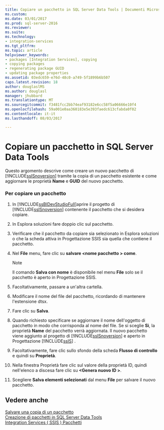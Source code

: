```yaml
---
title: Copiare un pacchetto in SQL Server Data Tools | Documenti Microsoft
ms.custom: 
ms.date: 03/01/2017
ms.prod: sql-server-2016
ms.reviewer: 
ms.suite: 
ms.technology:
- integration-services
ms.tgt_pltfrm: 
ms.topic: article
helpviewer_keywords:
- packages [Integration Services], copying
- copying packages
- regenerating package GUID
- updating package properties
ms.assetid: 03edc659-e76d-48c0-a749-5f1899b6b507
caps.latest.revision: 18
author: douglaslMS
ms.author: douglasl
manager: jhubbard
ms.translationtype: MT
ms.sourcegitcommit: f3481fcc2bb74eaf93182e6cc58f5a06666e10f4
ms.openlocfilehash: 59a001e0aa360183e5e393faedc613cfabda0f02
ms.contentlocale: it-it
ms.lasthandoff: 08/03/2017

---
```

# <a name="copy-a-package-in-sql-server-data-tools"></a>Copiare un pacchetto in SQL Server Data Tools
  Questo argomento descrive come creare un nuovo pacchetto di [!INCLUDE[ssISnoversion](../includes/ssisnoversion-md.md)] tramite la copia di un pacchetto esistente e come aggiornare le proprietà **Name** e **GUID** del nuovo pacchetto.  
  
### <a name="to-copy-a-package"></a>Per copiare un pacchetto  
  
1.  In [!INCLUDE[ssBIDevStudioFull](../includes/ssbidevstudiofull-md.md)]aprire il progetto di [!INCLUDE[ssISnoversion](../includes/ssisnoversion-md.md)] contenente il pacchetto che si desidera copiare.  
  
2.  In Esplora soluzioni fare doppio clic sul pacchetto.  
  
3.  Verificare che il pacchetto da copiare sia selezionato in Esplora soluzioni o che la scheda attiva in Progettazione SSIS sia quella che contiene il pacchetto.  
  
4.  Nel **File** menu, fare clic su **salvare \<nome pacchetto > come**.  
  
    > [!NOTE]  
    >  Il comando **Salva con nome** è disponibile nel menu **File** solo se il pacchetto è aperto in Progettazione SSIS.  
  
5.  Facoltativamente, passare a un'altra cartella.  
  
6.  Modificare il nome del file del pacchetto, ricordando di mantenere l'estensione dtsx.  
  
7.  Fare clic su **Salva**.  
  
8.  Quando richiesto specificare se aggiornare il nome dell'oggetto di pacchetto in modo che corrisponda al nome del file. Se si sceglie **Sì**, la proprietà **Name** del pacchetto verrà aggiornata. Il nuovo pacchetto viene aggiunto al progetto di [!INCLUDE[ssISnoversion](../includes/ssisnoversion-md.md)] e aperto in Progettazione [!INCLUDE[ssIS](../includes/ssis-md.md)] .  
  
9. Facoltativamente, fare clic sullo sfondo della scheda **Flusso di controllo** e quindi su **Proprietà**.  
  
10. Nella finestra Proprietà fare clic sul valore della proprietà ID, quindi nell'elenco a discesa fare clic su  **\<Genera nuovo ID >**.  
  
11. Scegliere **Salva elementi selezionati** dal menu **File** per salvare il nuovo pacchetto.  
  
## <a name="see-also"></a>Vedere anche  
 [Salvare una copia di un pacchetto](http://msdn.microsoft.com/library/21482a20-e420-4452-b7eb-8f9fa1929f31)   
 [Creazione di pacchetti in SQL Server Data Tools](../integration-services/create-packages-in-sql-server-data-tools.md)   
 [Integration Services &#40; SSIS &#41; Pacchetti](../integration-services/integration-services-ssis-packages.md)  
  
  
